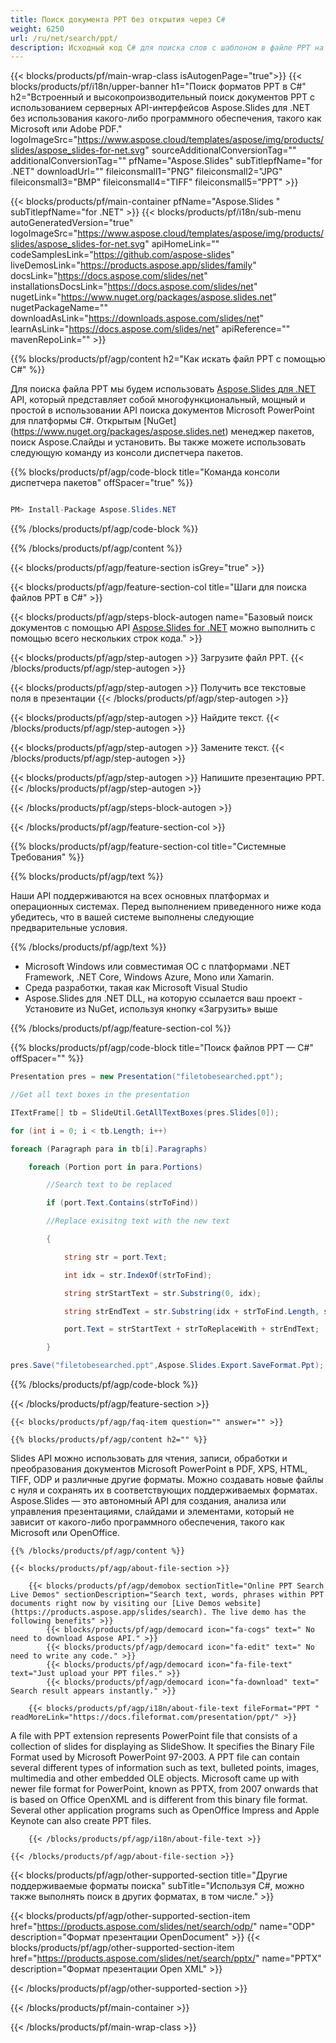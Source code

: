 ```yaml
---
title: Поиск документа PPT без открытия через С#
weight: 6250
url: /ru/net/search/ppt/ 
description: Исходный код C# для поиска слов с шаблоном в файле PPT на платформах .NET Framework, .NET Core, Windows Azure, Mono или Xamarin.
---
```


{{< blocks/products/pf/main-wrap-class isAutogenPage="true">}}
{{< blocks/products/pf/i18n/upper-banner h1="Поиск форматов PPT в C#" h2="Встроенный и высокопроизводительный поиск документов PPT с использованием серверных API-интерфейсов Aspose.Slides для .NET без использования какого-либо программного обеспечения, такого как Microsoft или Adobe PDF." logoImageSrc="https://www.aspose.cloud/templates/aspose/img/products/slides/aspose_slides-for-net.svg" sourceAdditionalConversionTag="" additionalConversionTag="" pfName="Aspose.Slides" subTitlepfName="for .NET" downloadUrl="" fileiconsmall1="PNG" fileiconsmall2="JPG" fileiconsmall3="BMP" fileiconsmall4="TIFF" fileiconsmall5="PPT" >}}

{{< blocks/products/pf/main-container pfName="Aspose.Slides " subTitlepfName="for .NET" >}}
{{< blocks/products/pf/i18n/sub-menu autoGeneratedVersion="true" logoImageSrc="https://www.aspose.cloud/templates/aspose/img/products/slides/aspose_slides-for-net.svg" apiHomeLink="" codeSamplesLink="https://github.com/aspose-slides" liveDemosLink="https://products.aspose.app/slides/family" docsLink="https://docs.aspose.com/slides/net" installationsDocsLink="https://docs.aspose.com/slides/net" nugetLink="https://www.nuget.org/packages/aspose.slides.net" nugetPackageName="" downloadAsLink="https://downloads.aspose.com/slides/net" learnAsLink="https://docs.aspose.com/slides/net" apiReference="" mavenRepoLink="" >}}

{{% blocks/products/pf/agp/content h2="Как искать файл PPT с помощью C#" %}}

 Для поиска файла PPT мы будем использовать
 [Aspose.Slides для .NET](https://products.aspose.com/slides/net)
 API, который представляет собой многофункциональный, мощный и простой в использовании API поиска документов Microsoft PowerPoint для платформы C#. Открытым
 [NuGet] (https://www.nuget.org/packages/aspose.slides.net)
 менеджер пакетов, поиск
 Aspose.Слайды
 и установить. Вы также можете использовать следующую команду из консоли диспетчера пакетов.

{{% blocks/products/pf/agp/code-block title="Команда консоли диспетчера пакетов" offSpacer="true" %}}

```cs

PM> Install-Package Aspose.Slides.NET

```

{{% /blocks/products/pf/agp/code-block %}}

{{% /blocks/products/pf/agp/content %}}

{{< blocks/products/pf/agp/feature-section isGrey="true" >}}


{{< blocks/products/pf/agp/feature-section-col title="Шаги для поиска файлов PPT в C#" >}}

{{< blocks/products/pf/agp/steps-block-autogen name="Базовый поиск документов с помощью API [Aspose.Slides for .NET](https://products.aspose.com/slides/net) можно выполнить с помощью всего нескольких строк кода." >}}

{{< blocks/products/pf/agp/step-autogen >}}
Загрузите файл PPT.
{{< /blocks/products/pf/agp/step-autogen >}}

{{< blocks/products/pf/agp/step-autogen >}}
Получить все текстовые поля в презентации
{{< /blocks/products/pf/agp/step-autogen >}}

{{< blocks/products/pf/agp/step-autogen >}}
Найдите текст.
{{< /blocks/products/pf/agp/step-autogen >}}

{{< blocks/products/pf/agp/step-autogen >}}
Замените текст.
{{< /blocks/products/pf/agp/step-autogen >}}

{{< blocks/products/pf/agp/step-autogen >}}
Напишите презентацию PPT.
{{< /blocks/products/pf/agp/step-autogen >}}

{{< /blocks/products/pf/agp/steps-block-autogen >}}

{{< /blocks/products/pf/agp/feature-section-col >}}

{{% blocks/products/pf/agp/feature-section-col title="Системные Требования" %}}

{{% blocks/products/pf/agp/text %}}

 Наши API поддерживаются на всех основных платформах и операционных системах. Перед выполнением приведенного ниже кода убедитесь, что в вашей системе выполнены следующие предварительные условия.

{{% /blocks/products/pf/agp/text %}}

- Microsoft Windows или совместимая ОС с платформами .NET Framework, .NET Core, Windows Azure, Mono или Xamarin.
- Среда разработки, такая как Microsoft Visual Studio
- Aspose.Slides для .NET DLL, на которую ссылается ваш проект - Установите из NuGet, используя кнопку «Загрузить» выше

{{% /blocks/products/pf/agp/feature-section-col %}}

{{% blocks/products/pf/agp/code-block title="Поиск файлов PPT — C#" offSpacer="" %}}

```cs
Presentation pres = new Presentation("filetobesearched.ppt");

//Get all text boxes in the presentation

ITextFrame[] tb = SlideUtil.GetAllTextBoxes(pres.Slides[0]);

for (int i = 0; i < tb.Length; i++)

foreach (Paragraph para in tb[i].Paragraphs)

    foreach (Portion port in para.Portions)

        //Search text to be replaced

        if (port.Text.Contains(strToFind))

        //Replace exisitng text with the new text

        {

            string str = port.Text;

            int idx = str.IndexOf(strToFind);

            string strStartText = str.Substring(0, idx);

            string strEndText = str.Substring(idx + strToFind.Length, str.Length - 1 - (idx + strToFind.Length - 1));

            port.Text = strStartText + strToReplaceWith + strEndText;

        }

pres.Save("filetobesearched.ppt",Aspose.Slides.Export.SaveFormat.Ppt);  

```

{{% /blocks/products/pf/agp/code-block %}}

{{< /blocks/products/pf/agp/feature-section >}}

    {{< blocks/products/pf/agp/faq-item question="" answer="" >}}
 

<!-- aboutfile Starts -->

    {{% blocks/products/pf/agp/content h2="" %}}

 Slides API можно использовать для чтения, записи, обработки и преобразования документов Microsoft PowerPoint в PDF, XPS, HTML, TIFF, ODP и различные другие форматы. Можно создавать новые файлы с нуля и сохранять их в соответствующих поддерживаемых форматах. Aspose.Slides — это автономный API для создания, анализа или управления презентациями, слайдами и элементами, который не зависит от какого-либо программного обеспечения, такого как Microsoft или OpenOffice.  



    {{% /blocks/products/pf/agp/content %}}

    {{< blocks/products/pf/agp/about-file-section >}}

        {{< blocks/products/pf/agp/demobox sectionTitle="Online PPT Search Live Demos" sectionDescription="Search text, words, phrases within PPT documents right now by visiting our [Live Demos website](https://products.aspose.app/slides/search). The live demo has the following benefits" >}}
            {{< blocks/products/pf/agp/democard icon="fa-cogs" text=" No need to download Aspose API." >}}
            {{< blocks/products/pf/agp/democard icon="fa-edit" text=" No need to write any code." >}}
            {{< blocks/products/pf/agp/democard icon="fa-file-text" text="Just upload your PPT files." >}}
            {{< blocks/products/pf/agp/democard icon="fa-download" text=" Search result appears instantly." >}}

        {{< blocks/products/pf/agp/i18n/about-file-text fileFormat="PPT " readMoreLink="https://docs.fileformat.com/presentation/ppt/" >}}
A file with PPT extension represents PowerPoint file that consists of a collection of slides for displaying as SlideShow. It specifies the Binary File Format used by Microsoft PowerPoint 97-2003. A PPT file can contain several different types of information such as text, bulleted points, images, multimedia and other embedded OLE objects. Microsoft came up with newer file format for PowerPoint, known as PPTX, from 2007 onwards that is based on Office OpenXML and is different from this binary file format. Several other application programs such as OpenOffice Impress and Apple Keynote can also create PPT files. 

        {{< /blocks/products/pf/agp/i18n/about-file-text >}}

    {{< /blocks/products/pf/agp/about-file-section >}}

<!-- aboutfile Ends -->

{{< blocks/products/pf/agp/other-supported-section title="Другие поддерживаемые форматы поиска" subTitle="Используя C#, можно также выполнять поиск в других форматах, в том числе." >}}

{{< blocks/products/pf/agp/other-supported-section-item href="https://products.aspose.com/slides/net/search/odp/" name="ODP" description="Формат презентации OpenDocument" >}}
{{< blocks/products/pf/agp/other-supported-section-item href="https://products.aspose.com/slides/net/search/pptx/" name="PPTX" description="Формат презентации Open XML" >}}

{{< /blocks/products/pf/agp/other-supported-section >}}

{{< /blocks/products/pf/main-container >}}
    
{{< /blocks/products/pf/main-wrap-class >}}